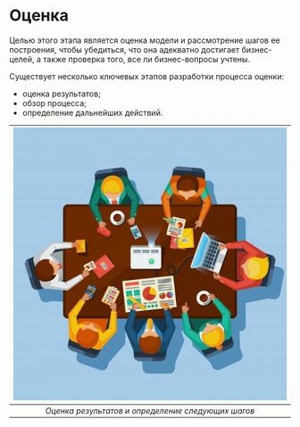 Оценка
===========

Целью этого этапа является оценка модели и рассмотрение шагов ее построения, чтобы убедиться, что она адекватно достигает бизнес-целей, а также проверка того, все ли бизнес-вопросы учтены.

Существует несколько ключевых этапов разработки процесса оценки:
- оценка результатов;
- обзор процесса;
- определение дальнейших действий.

| ![business_team.png](/images/business_team.png) | 
|:--:| 
| *Оценка результатов и определение следующих шагов* |
